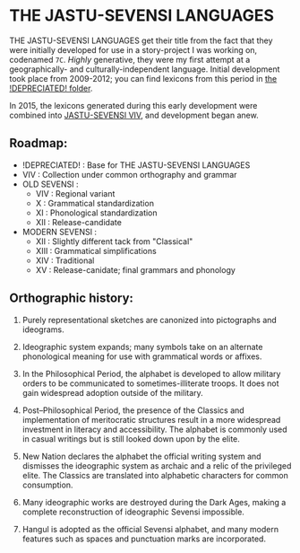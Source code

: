 # THE JASTU-SEVENSI LANGUAGES #

THE JASTU-SEVENSI LANGUAGES get their title from the fact that they were initially developed for use in a story-project I was working on, codenamed `7C`.
*Highly* generative, they were my first attempt at a geographically- and culturally-independent language.
Initial development took place from 2009-2012; you can find lexicons from this period in [the !DEPRECIATED! folder](!DEPRECIATED!).

In 2015, the lexicons generated during this early development were combined into [JASTU-SEVENSI VIV](0009), and development began anew.


##  Roadmap:  ##

- !DEPRECIATED! : Base for THE JASTU-SEVENSI LANGUAGES
- VIV : Collection under common orthography and grammar
- OLD SEVENSI :
    - VIV : Regional variant
    - X : Grammatical standardization
    - XI : Phonological standardization
    - XII : Release-candidate
- MODERN SEVENSI :
    - XII : Slightly different tack from "Classical"
    - XIII : Grammatical simplifications
    - XIV : Traditional
    - XV : Release-canidate; final grammars and phonology

##  Orthographic history:  ##

1. Purely representational sketches are canonized into pictographs and ideograms.

2. Ideographic system expands; many symbols take on an alternate phonological meaning for use with grammatical words or affixes.

3. In the Philosophical Period, the alphabet is developed to allow military orders to be communicated to sometimes-illiterate troops. It does not gain widespread adoption outside of the military.

4. Post–Philosophical Period, the presence of the Classics and implementation of meritocratic structures result in a more widespread investment in literacy and accessibility. The alphabet is commonly used in casual writings but is still looked down upon by the elite.

5. New Nation declares the alphabet the official writing system and dismisses the ideographic system as archaic and a relic of the privileged elite. The Classics are translated into alphabetic characters for common consumption.

6. Many ideographic works are destroyed during the Dark Ages, making a complete reconstruction of ideographic Sevensi impossible.

7. Hangul is adopted as the official Sevensi alphabet, and many modern features such as spaces and punctuation marks are incorporated.

